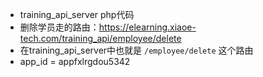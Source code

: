 - training_api_server php代码
- 删除学员走的路由：https://elearning.xiaoe-tech.com/training_api/employee/delete
- 在training_api_server中也就是 `/employee/delete` 这个路由
- app_id = appfxlrgdou5342
